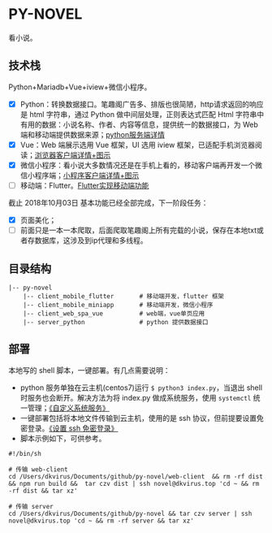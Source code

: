 # PY-NOVEL

看小说。

## 技术栈

Python+Mariadb+Vue+iview+微信小程序。

- [x] Python：转换数据接口。笔趣阁广告多、排版也很简陋，http请求返回的响应是 html 字符串，通过 Python 做中间层处理，正则表达式匹配 Html 字符串中有用的数据：小说名称、作者、内容等信息，提供统一的数据接口，为 Web 端和移动端提供数据来源；[python服务端详情](./server_python)
- [x] Vue：Web 端展示选用 Vue 框架，UI 选用 iview 框架，已适配手机浏览器阅读；[浏览器客户端详情+图示](./client_web_spa_vue)
- [x] 微信小程序：看小说大多数情况还是在手机上看的，移动客户端再开发一个微信小程序端；[小程序客户端详情+图示](./client_mobile_miniapp)
- [ ] 移动端：Flutter。[Flutter实现移动端功能](./client_mobile_flutter)

截止 2018年10月03日 基本功能已经全部完成，下一阶段任务：

- [x] 页面美化；
- [ ] 前面只是一本一本爬取，后面爬取笔趣阁上所有完载的小说，保存在本地txt或者存数据库，这涉及到ip代理和多线程。

## 目录结构

```
|-- py-novel
    |-- client_mobile_flutter       # 移动端开发，flutter 框架
    |-- client_mobile_miniapp       # 移动端开发，微信小程序
    |-- client_web_spa_vue          # web端，vue单页应用
    |-- server_python               # python 提供数据接口
```

## 部署

本地写的 shell 脚本，一键部署。有几点需要说明：

- python 服务单独在云主机(centos7)运行 `$ python3 index.py`，当退出 shell 时服务也会断开。解决方法为将 index.py 做成系统服务，使用 `systemctl` 统一管理；[《自定义系统服务》](https://blog.dkvirus.top/%E8%BF%90%E7%BB%B4/%E7%A5%9E%E5%A5%87%E7%9A%84%E6%9C%8D%E5%8A%A1%E7%AE%A1%E7%90%86%E5%B7%A5%E5%85%B7%20Systemd/)
- 一键部署包括将本地文件传输到云主机，使用的是 ssh 协议，但前提要设置免密登录。[《设置 ssh 免密登录》](https://blog.dkvirus.top/Linux/%E8%BF%9C%E7%A8%8B%E8%BF%9E%E6%8E%A5%E6%9C%8D%E5%8A%A1%E4%B9%8B%20SSH/)
- 脚本示例如下，可供参考。

```
#!/bin/sh

# 传输 web-client 
cd /Users/dkvirus/Documents/github/py-novel/web-client  && rm -rf dist  && npm run build &&  tar czv dist | ssh novel@dkvirus.top 'cd ~ && rm -rf dist && tar xz'

# 传输 server
cd /Users/dkvirus/Documents/github/py-novel && tar czv server | ssh novel@dkvirus.top 'cd ~ && rm -rf server && tar xz'
```
